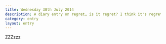 ```yaml
---
title: Wednesday 30th July 2014
description: A diary entry on regret… is it regret? I think it's regret. Or is it? No, it's not. Maybe I'm overthi… Zzzzz
category: entry
layout: entry
---
```


ZZZzzz
